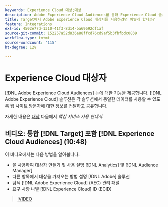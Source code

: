 ```yaml
---
keywords: Experience Cloud 대상;대상
description: Adobe Experience Cloud Audiences를 통해 Experience Cloud 솔루션이 웹 사이트 방문자에 대한 정보를 다른 Adobe 솔루션과 소통하고 공유할 수 있는 방법에 대해 알아봅니다.
title: Target에서 Adobe Experience Cloud 대상자를 사용하려면 어떻게 합니까?
feature: Integrations
exl-id: 4502e77d-1310-41f3-8d14-ba69692df1af
source-git-commit: 152257a52d836a88ffcd76cd9af5b3fbfbdc0839
workflow-type: tm+mt
source-wordcount: '115'
ht-degree: 12%

---
```


# Experience Cloud 대상자

[!DNL Adobe Experience Cloud Audiences] 는에 대한 기능을 제공합니다. [!DNL Adobe Experience Cloud] 솔루션은 각 솔루션에서 동일한 데이터를 사용할 수 있도록 웹 사이트 방문자에 대한 정보를 전달하고 공유합니다.

자세한 내용은 [대상](https://experienceleague.adobe.com/docs/core-services/interface/audiences/audience-library.html?lang=ko-KR) 다음에서 *핵심 서비스 사용 안내서*.

## 비디오: 통합 [!DNL Target] 포함 [!DNL Experience Cloud Audiences] (10:48)

이 비디오에서는 다음 방법을 알아봅니다.

* 을 사용하여 대상자 만들기 및 사용 설명 [!DNL Analytics] 및 [!DNL Audience Manager]
* 다른 항목에서 대상을 가져오는 방법 설명 [!DNL Adobe] 솔루션
* 탐색 [!DNL Adobe Experience Cloud] (AEC) 관리 패널
* 요구 사항 나열 [!DNL Experience Cloud] ID (ECID)

>[!VIDEO](https://video.tv.adobe.com/v/35152)

